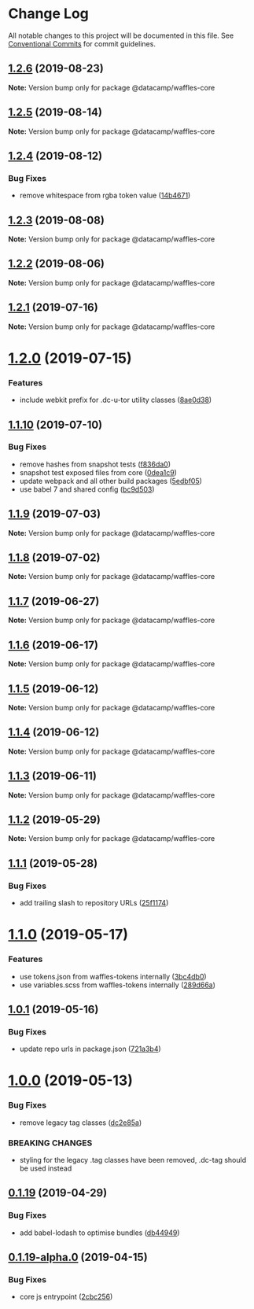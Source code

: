 # Change Log

All notable changes to this project will be documented in this file.
See [Conventional Commits](https://conventionalcommits.org) for commit guidelines.

## [1.2.6](https://github.com/datacamp/design-system/compare/@datacamp/waffles-core@1.2.5...@datacamp/waffles-core@1.2.6) (2019-08-23)

**Note:** Version bump only for package @datacamp/waffles-core





## [1.2.5](https://github.com/datacamp/design-system/compare/@datacamp/waffles-core@1.2.4...@datacamp/waffles-core@1.2.5) (2019-08-14)

**Note:** Version bump only for package @datacamp/waffles-core





## [1.2.4](https://github.com/datacamp/design-system/compare/@datacamp/waffles-core@1.2.3...@datacamp/waffles-core@1.2.4) (2019-08-12)


### Bug Fixes

* remove whitespace from rgba token value ([14b4671](https://github.com/datacamp/design-system/commit/14b4671))





## [1.2.3](https://github.com/datacamp/design-system/compare/@datacamp/waffles-core@1.2.2...@datacamp/waffles-core@1.2.3) (2019-08-08)

**Note:** Version bump only for package @datacamp/waffles-core





## [1.2.2](https://github.com/datacamp/design-system/compare/@datacamp/waffles-core@1.2.1...@datacamp/waffles-core@1.2.2) (2019-08-06)

**Note:** Version bump only for package @datacamp/waffles-core





## [1.2.1](https://github.com/datacamp/design-system/compare/@datacamp/waffles-core@1.2.0...@datacamp/waffles-core@1.2.1) (2019-07-16)

**Note:** Version bump only for package @datacamp/waffles-core





# [1.2.0](https://github.com/datacamp/design-system/compare/@datacamp/waffles-core@1.1.10...@datacamp/waffles-core@1.2.0) (2019-07-15)


### Features

* include webkit prefix for .dc-u-tor utility classes ([8ae0d38](https://github.com/datacamp/design-system/commit/8ae0d38))





## [1.1.10](https://github.com/datacamp/design-system/compare/@datacamp/waffles-core@1.1.9...@datacamp/waffles-core@1.1.10) (2019-07-10)


### Bug Fixes

* remove hashes from snapshot tests ([f836da0](https://github.com/datacamp/design-system/commit/f836da0))
* snapshot test exposed files from core ([0dea1c9](https://github.com/datacamp/design-system/commit/0dea1c9))
* update webpack and all other build packages ([5edbf05](https://github.com/datacamp/design-system/commit/5edbf05))
* use babel 7 and shared config ([bc9d503](https://github.com/datacamp/design-system/commit/bc9d503))





## [1.1.9](https://github.com/datacamp/design-system/compare/@datacamp/waffles-core@1.1.8...@datacamp/waffles-core@1.1.9) (2019-07-03)

**Note:** Version bump only for package @datacamp/waffles-core





## [1.1.8](https://github.com/datacamp/design-system/compare/@datacamp/waffles-core@1.1.7...@datacamp/waffles-core@1.1.8) (2019-07-02)

**Note:** Version bump only for package @datacamp/waffles-core





## [1.1.7](https://github.com/datacamp/design-system/compare/@datacamp/waffles-core@1.1.6...@datacamp/waffles-core@1.1.7) (2019-06-27)

**Note:** Version bump only for package @datacamp/waffles-core





## [1.1.6](https://github.com/datacamp/design-system/compare/@datacamp/waffles-core@1.1.5...@datacamp/waffles-core@1.1.6) (2019-06-17)

**Note:** Version bump only for package @datacamp/waffles-core





## [1.1.5](https://github.com/datacamp/design-system/compare/@datacamp/waffles-core@1.1.4...@datacamp/waffles-core@1.1.5) (2019-06-12)

**Note:** Version bump only for package @datacamp/waffles-core





## [1.1.4](https://github.com/datacamp/design-system/compare/@datacamp/waffles-core@1.1.3...@datacamp/waffles-core@1.1.4) (2019-06-12)

**Note:** Version bump only for package @datacamp/waffles-core





## [1.1.3](https://github.com/datacamp/design-system/compare/@datacamp/waffles-core@1.1.2...@datacamp/waffles-core@1.1.3) (2019-06-11)

**Note:** Version bump only for package @datacamp/waffles-core





## [1.1.2](https://github.com/datacamp-engineering/design-system/tree/master/packages/stylesheets/core/compare/@datacamp/waffles-core@1.1.1...@datacamp/waffles-core@1.1.2) (2019-05-29)

**Note:** Version bump only for package @datacamp/waffles-core





## [1.1.1](https://github.com/datacamp-engineering/design-system/tree/master/packages/stylesheets/core/compare/@datacamp/waffles-core@1.1.0...@datacamp/waffles-core@1.1.1) (2019-05-28)


### Bug Fixes

* add trailing slash to repository URLs ([25f1174](https://github.com/datacamp-engineering/design-system/tree/master/packages/stylesheets/core/commit/25f1174))





# [1.1.0](https://github.com/datacamp-engineering/design-system/tree/master/packages/stylesheets/core/compare/@datacamp/waffles-core@1.0.1...@datacamp/waffles-core@1.1.0) (2019-05-17)


### Features

* use tokens.json from waffles-tokens internally ([3bc4db0](https://github.com/datacamp-engineering/design-system/tree/master/packages/stylesheets/core/commit/3bc4db0))
* use variables.scss from waffles-tokens internally ([289d66a](https://github.com/datacamp-engineering/design-system/tree/master/packages/stylesheets/core/commit/289d66a))





## [1.0.1](https://github.com/datacamp-engineering/design-system/tree/master/packages/stylesheets/core/compare/@datacamp/waffles-core@1.0.0...@datacamp/waffles-core@1.0.1) (2019-05-16)


### Bug Fixes

* update repo urls in package.json ([721a3b4](https://github.com/datacamp-engineering/design-system/tree/master/packages/stylesheets/core/commit/721a3b4))





# [1.0.0](https://github.com/datacamp/design-system/compare/@datacamp/waffles-core@0.1.19...@datacamp/waffles-core@1.0.0) (2019-05-13)


### Bug Fixes

* remove legacy tag classes ([dc2e85a](https://github.com/datacamp/design-system/commit/dc2e85a))


### BREAKING CHANGES

* styling for the legacy .tag classes have been removed, 
.dc-tag should be used instead





## [0.1.19](https://github.com/datacamp/design-system/compare/@datacamp/waffles-core@0.1.19-alpha.0...@datacamp/waffles-core@0.1.19) (2019-04-29)


### Bug Fixes

* add babel-lodash to optimise bundles ([db44949](https://github.com/datacamp/design-system/commit/db44949))





## [0.1.19-alpha.0](https://github.com/datacamp/design-system/compare/@datacamp/waffles-core@0.1.19-alpha.0...@datacamp/waffles-core@0.1.19-alpha.0) (2019-04-15)


### Bug Fixes

* core js entrypoint ([2cbc256](https://github.com/datacamp/design-system/commit/2cbc256))
